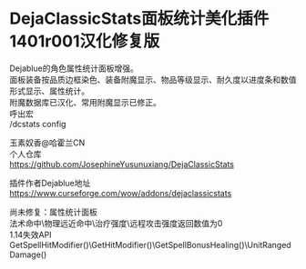 # DejaClassicStats面板统计美化插件1401r001汉化修复版
  Dejablue的角色属性统计面板增强。  
  面板装备按品质边框染色、装备附魔显示、物品等级显示、耐久度以进度条和数值形式显示、属性统计。  
  附魔数据库已汉化、常用附魔显示已修正。  
  呼出宏  
  /dcstats config  
    
  玉素奴香@哈霍兰CN  
  个人仓库  
  https://github.com/JosephineYusunuxiang/DejaClassicStats 
  
  插件作者Dejablue地址  
  https://www.curseforge.com/wow/addons/dejaclassicstats  
     
  尚未修复：属性统计面板  
  法术命中\物理远近命中\治疗强度\远程攻击强度返回数值为0  
  1.14失效API  
  GetSpellHitModifier()\GetHitModifier()\GetSpellBonusHealing()\UnitRangedDamage() 
  
  
